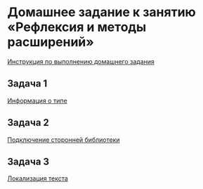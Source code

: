 # Домашнее задание к занятию «Рефлексия и методы расширений»

[Инструкция по выполнению домашнего задания](../common)

## Задача 1

[Информация о типе](01)

## Задача 2

[Подключение сторонней библиотеки](02)

## Задача 3

[Локализация текста](03)